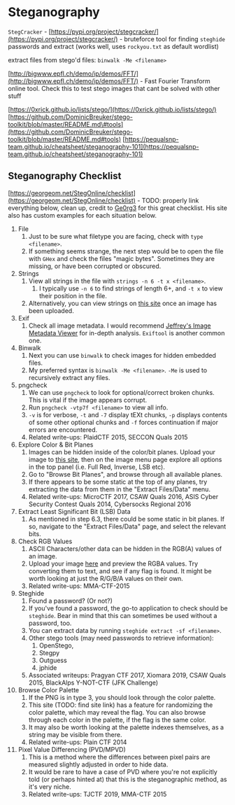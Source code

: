 # Steganography

`StegCracker` - [https://pypi.org/project/stegcracker/](https://pypi.org/project/stegcracker/) - bruteforce tool for finding `steghide` passwords and extract \(works well, uses `rockyou.txt` as default wordlist\)

extract files from stego'd files: `binwalk -Me <filename>`

[http://bigwww.epfl.ch/demo/ip/demos/FFT/](http://bigwww.epfl.ch/demo/ip/demos/FFT/) - Fast Fourier Transform online tool. Check this to test stego images that cant be solved with other stuff

[https://0xrick.github.io/lists/stego/](https://0xrick.github.io/lists/stego/) [https://github.com/DominicBreuker/stego-toolkit/blob/master/README.md\#tools](https://github.com/DominicBreuker/stego-toolkit/blob/master/README.md#tools) [https://pequalsnp-team.github.io/cheatsheet/steganography-101](https://pequalsnp-team.github.io/cheatsheet/steganography-101)

## Steganography Checklist

[https://georgeom.net/StegOnline/checklist](https://georgeom.net/StegOnline/checklist) - TODO: properly link everything below, clean up, credit to [Ge0rg3](https://github.com/Ge0rg3) for this great checklist.  His site also has custom examples for each situation below.

1. File
   1. Just to be sure what filetype you are facing, check with `type <filename>`.
   2. If something seems strange, the next step would be to open the file with `GHex` and check the files "magic bytes". Sometimes they are missing, or have been corrupted or obscured.
2. Strings
   1. View all strings in the file with `strings -n 6 -t x <filename>`.
      1. I typically use `-n 6` to find strings of length 6+, and `-t x` to view their position in the file.
   2. Alternatively, you can view strings on [this site](https://georgeom.net/StegOnline/upload) once an image has been uploaded.
3. Exif
   1. Check all image metadata. I would recommend [Jeffrey's Image Metadata Viewer](http://exif.regex.info/exif.cgi) for in-depth analysis. `Exiftool` is another common one.
4. Binwalk
   1. Next you can use `binwalk` to check images for hidden embedded files.
   2. My preferred syntax is `binwalk -Me <filename>`. `-Me` is used to recursively extract any files.
5. pngcheck
   1. We can use `pngcheck` to look for optional/correct broken chunks. This is vital if the image appears corrupt.
   2. Run `pngcheck -vtp7f <filename>` to view all info.
   3. `-v` is for verbose, `-t` and `-7` display tEXt chunks, `-p` displays contents of some other optional chunks and `-f` forces continuation if major errors are encountered. 
   4. Related write-ups: PlaidCTF 2015, SECCON Quals 2015
6. Explore Color & Bit Planes
   1. Images can be hidden inside of the color/bit planes. Upload your image to [this site](https://georgeom.net/StegOnline/upload), then on the image menu page explore all options in the top panel \(i.e. Full Red, Inverse, LSB etc\).
   2. Go to "Browse Bit Planes", and browse through all available planes.
   3. If there appears to be some static at the top of any planes, try extracting the data from them in the "Extract Files/Data" menu. 
   4. Related write-ups: MicroCTF 2017, CSAW Quals 2016, ASIS Cyber Security Contest Quals 2014, Cybersocks Regional 2016
7. Extract Least Significant Bit \(LSB\) Data
   1. As mentioned in step 6.3, there could be some static in bit planes. If so, navigate to the "Extract Files/Data" page, and select the relevant bits.
8. Check RGB Values
   1. ASCII Characters/other data can be hidden in the RGB\(A\) values of an image.
   2. Upload your image [here](https://georgeom.net/StegOnline/upload) and preview the RGBA values. Try converting them to text, and see if any flag is found. It might be worth looking at just the R/G/B/A values on their own. 
   3. Related write-ups: MMA-CTF-2015
9. Steghide
   1. Found a password? \(Or not?\)
   2. If you've found a password, the go-to application to check should be `steghide`. Bear in mind that this can sometimes be used without a password, too.
   3. You can extract data by running `steghide extract -sf <filename>`.
   4. Other stego tools \(may need passwords to retrieve information\):
      1. OpenStego, 
      2. Stegpy
      3. Outguess
      4. jphide
   5. Associated writeups: Pragyan CTF 2017, Xiomara 2019, CSAW Quals 2015, BlackAlps Y-NOT-CTF \(JFK Challenge\)
10. Browse Color Palette
    1. If the PNG is in type 3, you should look through the color palette.
    2. This site \(TODO: find site link\) has a feature for randomizing the color palette, which may reveal the flag. You can also browse through each color in the palette, if the flag is the same color.
    3. It may also be worth looking at the palette indexes themselves, as a string may be visible from there. 
    4. Related write-ups: Plain CTF 2014
11. Pixel Value Differencing \(PVD/MPVD\)
    1. This is a method where the differences between pixel pairs are measured slightly adjusted in order to hide data.
    2. It would be rare to have a case of PVD where you're not explicitly told \(or perhaps hinted at\) that this is the steganographic method, as it's very niche.
    3.  Related write-ups: TJCTF 2019, MMA-CTF 2015

